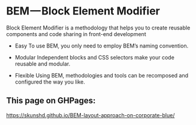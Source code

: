 # BEM — Block Element Modifier

Block Element Modifier is a methodology that helps you to create reusable components and code sharing in front-end development

* Easy
To use BEM, you only need to employ BEM’s naming convention.

* Modular
Independent blocks and CSS selectors make your code reusable and modular.

* Flexible
Using BEM, methodologies and tools can be recomposed and configured the way you like.

## This page on GHPages:
https://skunshd.github.io/BEM-layout-approach-on-corporate-blue/